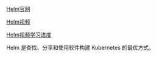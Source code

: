 [Helm官网](https://helm.sh/zh/)

[Helm视频](https://www.bilibili.com/video/BV12D4y1Y7Z7?spm_id_from=333.788.videopod.episodes&vd_source=b850b3a29a70c8eb888ce7dff776a5d1)

[Helm视频学习进度](https://www.bilibili.com/video/BV12D4y1Y7Z7?spm_id_from=333.788.videopod.episodes&vd_source=b850b3a29a70c8eb888ce7dff776a5d1&p=21)

Helm 是查找、分享和使用软件构建 Kubernetes 的最优方式。